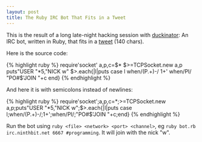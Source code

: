 ```yaml
---
layout: post
title: The Ruby IRC Bot That Fits in a Tweet
---
```


This is the result of a long late-night hacking session with
[duckinator](http://duckinator.net): An IRC bot, written in Ruby, that fits in
a [tweet](http://twitter.com/tsion/status/14086779076) (140 chars).

Here is the source code:

{% highlight ruby %}
require'socket'
a,p,c=$*
$>=TCPSocket.new a,p
puts"USER "*5,"NICK w"
$>.each{|l|puts case l
when/(P.+)-/
$1+$'
when/PI/
"PO#$'JOIN "+c
end}
{% endhighlight %}

And here it is with semicolons instead of newlines:

{% highlight ruby %}
require'socket';a,p,c=$*;$>=TCPSocket.new a,p;puts"USER "*5,"NICK w";$>.each{|l|puts case l;when/(P.+)-/;$1+$';when/PI/;"PO#$'JOIN "+c;end}
{% endhighlight %}

Run the bot using `ruby <file> <network> <port> <channel>`,
eg `ruby bot.rb irc.ninthbit.net 6667 #programming`. It will join with the nick
"w".
